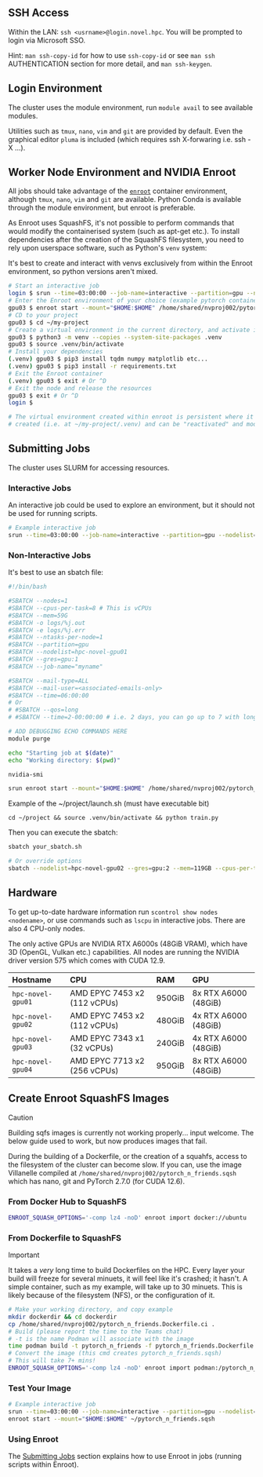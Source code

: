 ## SSH Access

Within the LAN: `ssh <usrname>@login.novel.hpc`. You will be prompted to login via Microsoft SSO.

Hint: `man ssh-copy-id` for how to use `ssh-copy-id` or see `man ssh` AUTHENTICATION section for more detail, and `man ssh-keygen`.

## Login Environment

The cluster uses the module environment, run `module avail` to see available modules.

Utilities such as `tmux`, `nano`, `vim` and `git` are provided by default. Even the graphical editor `pluma` is included (which requires ssh X-forwaring i.e. ssh -X ...).

## Worker Node Environment and NVIDIA Enroot

All jobs should take advantage of the [`enroot`](https://github.com/NVIDIA/enroot) container environment, although `tmux`, `nano`, `vim` and `git` are available.
Python Conda is available through the module environment, but enroot is preferable.

As Enroot uses SquashFS, it's not possible to perform commands that would modify the containerised system (such as apt-get etc.). To install dependencies after the creation of the SquashFS filesystem, you need to rely upon userspace software, such as Python's `venv` system:

It's best to create and interact with venvs exclusively from within the Enroot environment, so python versions aren't mixed.

```bash
# Start an interactive job
login $ srun --time=03:00:00 --job-name=interactive --partition=gpu --nodelist=hpc-novel-gpu03 --gres=gpu:nvidia_rtx_a6000:1 --mem=59G --cpus-per-task=8 --pty bash
# Enter the Enroot environment of your choice (example pytorch container here)
gpu03 $ enroot start --mount="$HOME:$HOME" /home/shared/nvproj002/pytorch_n_friends.sqsh
# CD to your project
gpu03 $ cd ~/my-project
# Create a virtual environment in the current directory, and activate it
gpu03 $ python3 -m venv --copies --system-site-packages .venv
gpu03 $ source .venv/bin/activate
# Install your dependencies
(.venv) gpu03 $ pip3 install tqdm numpy matplotlib etc...
(.venv) gpu03 $ pip3 install -r requirements.txt
# Exit the Enroot container
(.venv) gpu03 $ exit # Or ^D
# Exit the node and release the resources
gpu03 $ exit # Or ^D
login $

# The virtual environment created within enroot is persistent where it was
# created (i.e. at ~/my-project/.venv) and can be "reactivated" and modified at any time
```

## Submitting Jobs

The cluster uses SLURM for accessing resources.

### Interactive Jobs

An interactive job could be used to explore an environment, but it should not be used for running scripts.
```bash
# Example interactive job
srun --time=03:00:00 --job-name=interactive --partition=gpu --nodelist=hpc-novel-gpu03 --gres=gpu:nvidia_rtx_a6000:1 --mem=59G --cpus-per-task=8 --pty bash
```

### Non-Interactive Jobs

It's best to use an sbatch file:
```bash
#!/bin/bash

#SBATCH --nodes=1
#SBATCH --cpus-per-task=8 # This is vCPUs
#SBATCH --mem=59G
#SBATCH -o logs/%j.out
#SBATCH -e logs/%j.err
#SBATCH --ntasks-per-node=1
#SBATCH --partition=gpu
#SBATCH --nodelist=hpc-novel-gpu01
#SBATCH --gres=gpu:1
#SBATCH --job-name="myname"

#SBATCH --mail-type=ALL
#SBATCH --mail-user=<associated-emails-only>
#SBATCH --time=06:00:00
# Or
# #SBATCH --qos=long 
# #SBATCH --time=2-00:00:00 # i.e. 2 days, you can go up to 7 with long QOS

# ADD DEBUGGING ECHO COMMANDS HERE
module purge

echo "Starting job at $(date)"
echo "Working directory: $(pwd)"

nvidia-smi

srun enroot start --mount="$HOME:$HOME" /home/shared/nvproj002/pytorch_n_friends.sqsh $HOME/project/launch.sh
```

Example of the ~/project/launch.sh (must have executable bit)
```
cd ~/project && source .venv/bin/activate && python train.py
```

Then you can execute the sbatch:
```bash
sbatch your_sbatch.sh

# Or override options
sbatch --nodelist=hpc-novel-gpu02 --gres=gpu:2 --mem=119GB --cpus-per-task=32 your_sbatch.sh
```

## Hardware

To get up-to-date hardware information run `scontrol show nodes <nodename>`, or use commands such as `lscpu` in interactive jobs. There are also 4 CPU-only nodes.

The only active GPUs are NVIDIA RTX A6000s (48GiB VRAM), which have 3D (OpenGL, Vulkan etc.) capabilities. All nodes are running the NVIDIA driver version 575 which comes with CUDA 12.9.

| Hostname          | CPU                          | RAM    | GPU                  |
| :---------------- | :--------------------------- | :----- | :------------------- |
| `hpc-novel-gpu01` | AMD EPYC 7453 x2 (112 vCPUs) | 950GiB | 8x RTX A6000 (48GiB) |
| `hpc-novel-gpu02` | AMD EPYC 7453 x2 (112 vCPUs) | 480GiB | 4x RTX A6000 (48GiB) |
| `hpc-novel-gpu03` | AMD EPYC 7343 x1 (32 vCPUs)  | 240GiB | 4x RTX A6000 (48GiB) |
| `hpc-novel-gpu04` | AMD EPYC 7713 x2 (256 vCPUs) | 950GiB | 8x RTX A6000 (48GiB) |

## Create Enroot SquashFS Images

> [!CAUTION]
> Building sqfs images is currently not working properly... input welcome. The below guide used to work, but now produces images that fail.

During the building of a Dockerfile, or the creation of a squahfs, access to the filesystem of the cluster can become slow. If you can, use the image Villanelle compiled at `/home/shared/nvproj002/pytorch_n_friends.sqsh` which has nano, git and PyTorch 2.7.0 (for CUDA 12.6).

### From Docker Hub to SquashFS

```bash
ENROOT_SQUASH_OPTIONS='-comp lz4 -noD' enroot import docker://ubuntu
```

### From Dockerfile to SquashFS

> [!IMPORTANT]
> It takes a *very* long time to build Dockerfiles on the HPC. Every layer your build will freeze for several minuets, it will feel like it's crashed; it hasn't. A simple container, such as my example, will take up to 30 minuets. This is likely because of the filesystem (NFS), or the configuration of it.

```bash
# Make your working directory, and copy example
mkdir dockerdir && cd dockerdir
cp /home/shared/nvproj002/pytorch_n_friends.Dockerfile.ci .
# Build (please report the time to the Teams chat)
# -t is the name Podman will associate with the image
time podman build -t pytorch_n_friends -f pytorch_n_friends.Dockerfile.ci .
# Convert the image (this cmd creates pytorch_n_friends.sqsh)
# This will take 7+ mins!
ENROOT_SQUASH_OPTIONS='-comp lz4 -noD' enroot import podman:/pytorch_n_friends
```

### Test Your Image

```bash
# Example interactive job
srun --time=03:00:00 --job-name=interactive --partition=gpu --nodelist=hpc-novel-gpu03 --gres=gpu:nvidia_rtx_a6000:1 --mem=59G --cpus-per-task=8 --pty bash
enroot start --mount="$HOME:$HOME" ~/pytorch_n_friends.sqsh
```

### Using Enroot

The [Submitting Jobs](#submitting-jobs) section explains how to use Enroot in jobs (running scripts within Enroot).

